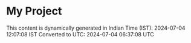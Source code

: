 # My Project

This content is dynamically generated in Indian Time (IST): 2024-07-04 12:07:08 IST
Converted to UTC: 2024-07-04 06:37:08 UTC
